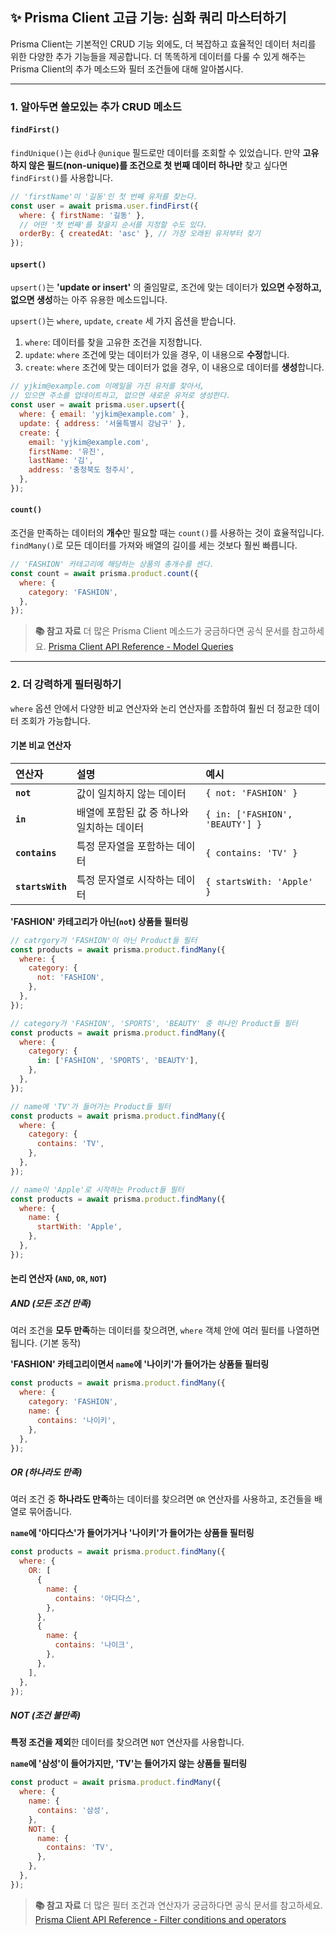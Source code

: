 ## ✨ Prisma Client 고급 기능: 심화 쿼리 마스터하기

Prisma Client는 기본적인 CRUD 기능 외에도, 더 복잡하고 효율적인 데이터 처리를 위한 다양한 추가 기능들을 제공합니다. 더 똑똑하게 데이터를 다룰 수 있게 해주는 Prisma Client의 추가 메소드와 필터 조건들에 대해 알아봅시다.

---

### 1. 알아두면 쓸모있는 추가 CRUD 메소드

#### `findFirst()`

`findUnique()`는 `@id`나 `@unique` 필드로만 데이터를 조회할 수 있었습니다. 만약 **고유하지 않은 필드(non-unique)를 조건으로 첫 번째 데이터 하나만** 찾고 싶다면 `findFirst()`를 사용합니다.

```javascript
// 'firstName'이 '길동'인 첫 번째 유저를 찾는다.
const user = await prisma.user.findFirst({
  where: { firstName: '길동' },
  // 어떤 '첫 번째'를 찾을지 순서를 지정할 수도 있다.
  orderBy: { createdAt: 'asc' }, // 가장 오래된 유저부터 찾기
});
```

#### `upsert()`

`upsert()`는 **'update or insert'** 의 줄임말로, 조건에 맞는 데이터가 **있으면 수정하고, 없으면 생성**하는 아주 유용한 메소드입니다.

`upsert()`는 `where`, `update`, `create` 세 가지 옵션을 받습니다.

1.  `where`: 데이터를 찾을 고유한 조건을 지정합니다.
2.  `update`: `where` 조건에 맞는 데이터가 있을 경우, 이 내용으로 **수정**합니다.
3.  `create`: `where` 조건에 맞는 데이터가 없을 경우, 이 내용으로 데이터를 **생성**합니다.

```javascript
// yjkim@example.com 이메일을 가진 유저를 찾아서,
// 있으면 주소를 업데이트하고, 없으면 새로운 유저로 생성한다.
const user = await prisma.user.upsert({
  where: { email: 'yjkim@example.com' },
  update: { address: '서울특별시 강남구' },
  create: {
    email: 'yjkim@example.com',
    firstName: '유진',
    lastName: '김',
    address: '충청북도 청주시',
  },
});
```

#### `count()`

조건을 만족하는 데이터의 **개수**만 필요할 때는 `count()`를 사용하는 것이 효율적입니다. `findMany()`로 모든 데이터를 가져와 배열의 길이를 세는 것보다 훨씬 빠릅니다.

```javascript
// 'FASHION' 카테고리에 해당하는 상품의 총개수를 센다.
const count = await prisma.product.count({
  where: {
    category: 'FASHION',
  },
});
```

> **📚 참고 자료**
> 더 많은 Prisma Client 메소드가 궁금하다면 공식 문서를 참고하세요.
> [Prisma Client API Reference - Model Queries](https://www.prisma.io/docs/orm/reference/prisma-client-reference#model-queries)

---

### 2. 더 강력하게 필터링하기

`where` 옵션 안에서 다양한 비교 연산자와 논리 연산자를 조합하여 훨씬 더 정교한 데이터 조회가 가능합니다.

#### 기본 비교 연산자

| 연산자           | 설명                                       | 예시                            |
| :--------------- | :----------------------------------------- | :------------------------------ |
| **`not`**        | 값이 일치하지 않는 데이터                  | `{ not: 'FASHION' }`            |
| **`in`**         | 배열에 포함된 값 중 하나와 일치하는 데이터 | `{ in: ['FASHION', 'BEAUTY'] }` |
| **`contains`**   | 특정 문자열을 포함하는 데이터              | `{ contains: 'TV' }`            |
| **`startsWith`** | 특정 문자열로 시작하는 데이터              | `{ startsWith: 'Apple' }`       |

**'FASHION' 카테고리가 아닌(`not`) 상품들 필터링**

```javascript
// catrgory가 'FASHION'이 아닌 Product들 필터
const products = await prisma.product.findMany({
  where: {
    category: {
      not: 'FASHION',
    },
  },
});

// category가 'FASHION', 'SPORTS', 'BEAUTY' 중 하나인 Product들 필터
const products = await prisma.product.findMany({
  where: {
    category: {
      in: ['FASHION', 'SPORTS', 'BEAUTY'],
    },
  },
});

// name에 'TV'가 들어가는 Product들 필터
const products = await prisma.product.findMany({
  where: {
    category: {
      contains: 'TV',
    },
  },
});

// name이 'Apple'로 시작하는 Product들 필터
const products = await prisma.product.findMany({
  where: {
    name: {
      startWith: 'Apple',
    },
  },
});
```

#### 논리 연산자 (`AND`, `OR`, `NOT`)

##### AND (모든 조건 만족)

여러 조건을 **모두 만족**하는 데이터를 찾으려면, `where` 객체 안에 여러 필터를 나열하면 됩니다. (기본 동작)

**'FASHION' 카테고리이면서 `name`에 '나이키'가 들어가는 상품들 필터링**

```javascript
const products = await prisma.product.findMany({
  where: {
    category: 'FASHION',
    name: {
      contains: '나이키',
    },
  },
});
```

##### OR (하나라도 만족)

여러 조건 중 **하나라도 만족**하는 데이터를 찾으려면 `OR` 연산자를 사용하고, 조건들을 배열로 묶어줍니다.

**`name`에 '아디다스'가 들어가거나 '나이키'가 들어가는 상품들 필터링**

```javascript
const products = await prisma.product.findMany({
  where: {
    OR: [
      {
        name: {
          contains: '아디다스',
        },
      },
      {
        name: {
          contains: '나이크',
        },
      },
    ],
  },
});
```

##### NOT (조건 불만족)

**특정 조건을 제외**한 데이터를 찾으려면 `NOT` 연산자를 사용합니다.

**`name`에 '삼성'이 들어가지만, 'TV'는 들어가지 않는 상품들 필터링**

```javascript
const product = await prisma.product.findMany({
  where: {
    name: {
      contains: '삼성',
    },
    NOT: {
      name: {
        contains: 'TV',
      },
    },
  },
});
```

> **📚 참고 자료**
> 더 많은 필터 조건과 연산자가 궁금하다면 공식 문서를 참고하세요.
> [Prisma Client API Reference - Filter conditions and operators](https://www.prisma.io/docs/orm/reference/prisma-client-reference#filter-conditions-and-operators)
